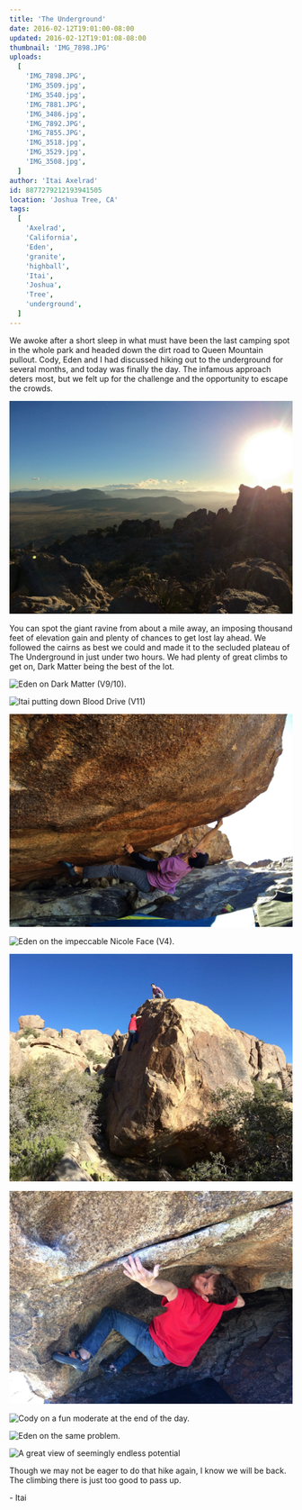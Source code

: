 ```yaml
---
title: 'The Underground'
date: 2016-02-12T19:01:00-08:00
updated: 2016-02-12T19:01:08-08:00
thumbnail: 'IMG_7898.JPG'
uploads:
  [
    'IMG_7898.JPG',
    'IMG_3509.jpg',
    'IMG_3540.jpg',
    'IMG_7881.JPG',
    'IMG_3486.jpg',
    'IMG_7892.JPG',
    'IMG_7855.JPG',
    'IMG_3518.jpg',
    'IMG_3529.jpg',
    'IMG_3508.jpg',
  ]
author: 'Itai Axelrad'
id: 8877279212193941505
location: 'Joshua Tree, CA'
tags:
  [
    'Axelrad',
    'California',
    'Eden',
    'granite',
    'highball',
    'Itai',
    'Joshua',
    'Tree',
    'underground',
  ]
---
```


We awoke after a short sleep in what must have been the last camping spot in the whole park and headed down the dirt road to Queen Mountain pullout. Cody, Eden and I had discussed hiking out to the underground for several months, and today was finally the day. The infamous approach deters most, but we felt up for the challenge and the opportunity to escape the crowds.

![You're only half way there.](uploads/IMG_7898.JPG)

You can spot the giant ravine from about a mile away, an imposing thousand feet of elevation gain and plenty of chances to get lost lay ahead. We followed the cairns as best we could and made it to the secluded plateau of The Underground in just under two hours. We had plenty of great climbs to get on, Dark Matter being the best of the lot.

![Eden on Dark Matter (V9/10).](uploads/IMG_3509.jpg)

![Itai putting down Blood Drive (V11)](uploads/IMG_3540.jpg)

![Itai sending Black Feet (V11)](uploads/IMG_7881.JPG)

![Eden on the impeccable Nicole Face (V4).](uploads/IMG_3486.jpg)

![Cody and Itai on the warm down slab](uploads/IMG_7892.JPG)

![Cody on a physical V6](uploads/IMG_7855.JPG)

![Cody on a fun moderate at the end of the day.](uploads/IMG_3518.jpg)

![Eden on the same problem.](uploads/IMG_3529.jpg)

![A great view of seemingly endless potential](uploads/IMG_3508.jpg)

Though we may not be eager to do that hike again, I know we will be back. The climbing there is just too good to pass up.

\- Itai

